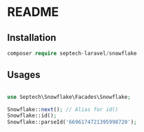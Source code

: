 # README

## Installation

```php
composer require septech-laravel/snowflake
```

## Usages

```php

use Septech\Snowflake\Facades\Snowflake;

Snowflake::next(); // Alias for id()
Snowflake::id();
Snowflake::parseId('6696174721395998720');

```
